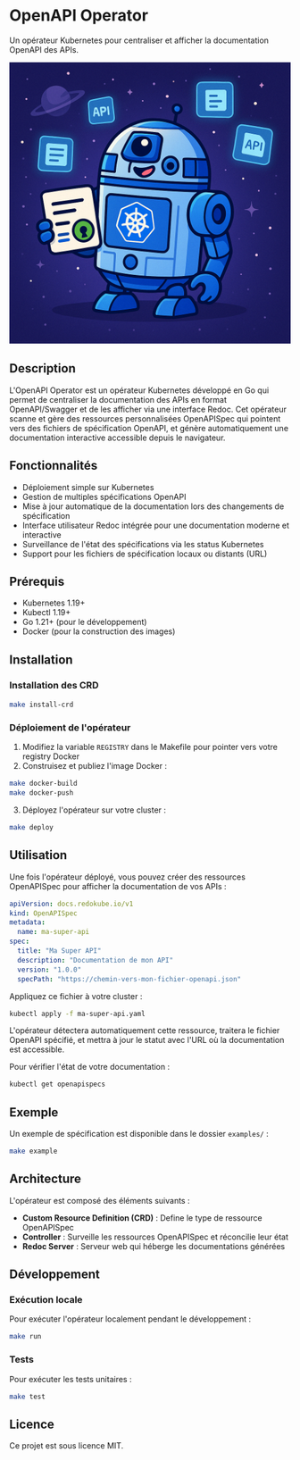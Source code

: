 # OpenAPI Operator

Un opérateur Kubernetes pour centraliser et afficher la documentation OpenAPI des APIs.

![RedoKube](./doc/logo.png)

## Description

L'OpenAPI Operator est un opérateur Kubernetes développé en Go qui permet de centraliser la documentation des APIs en format OpenAPI/Swagger et de les afficher via une interface Redoc. Cet opérateur scanne et gère des ressources personnalisées OpenAPISpec qui pointent vers des fichiers de spécification OpenAPI, et génère automatiquement une documentation interactive accessible depuis le navigateur.

## Fonctionnalités

- Déploiement simple sur Kubernetes
- Gestion de multiples spécifications OpenAPI
- Mise à jour automatique de la documentation lors des changements de spécification
- Interface utilisateur Redoc intégrée pour une documentation moderne et interactive
- Surveillance de l'état des spécifications via les status Kubernetes
- Support pour les fichiers de spécification locaux ou distants (URL)

## Prérequis

- Kubernetes 1.19+
- Kubectl 1.19+
- Go 1.21+ (pour le développement)
- Docker (pour la construction des images)

## Installation

### Installation des CRD

```bash
make install-crd
```

### Déploiement de l'opérateur

1. Modifiez la variable `REGISTRY` dans le Makefile pour pointer vers votre registry Docker
2. Construisez et publiez l'image Docker :

```bash
make docker-build
make docker-push
```

3. Déployez l'opérateur sur votre cluster :

```bash
make deploy
```

## Utilisation

Une fois l'opérateur déployé, vous pouvez créer des ressources OpenAPISpec pour afficher la documentation de vos APIs :

```yaml
apiVersion: docs.redokube.io/v1
kind: OpenAPISpec
metadata:
  name: ma-super-api
spec:
  title: "Ma Super API"
  description: "Documentation de mon API"
  version: "1.0.0"
  specPath: "https://chemin-vers-mon-fichier-openapi.json"
```

Appliquez ce fichier à votre cluster :

```bash
kubectl apply -f ma-super-api.yaml
```

L'opérateur détectera automatiquement cette ressource, traitera le fichier OpenAPI spécifié, et mettra à jour le statut avec l'URL où la documentation est accessible.

Pour vérifier l'état de votre documentation :

```bash
kubectl get openapispecs
```

## Exemple

Un exemple de spécification est disponible dans le dossier `examples/` :

```bash
make example
```

## Architecture

L'opérateur est composé des éléments suivants :

- **Custom Resource Definition (CRD)** : Define le type de ressource OpenAPISpec
- **Controller** : Surveille les ressources OpenAPISpec et réconcilie leur état
- **Redoc Server** : Serveur web qui héberge les documentations générées

## Développement

### Exécution locale

Pour exécuter l'opérateur localement pendant le développement :

```bash
make run
```

### Tests

Pour exécuter les tests unitaires :

```bash
make test
```

## Licence

Ce projet est sous licence MIT.